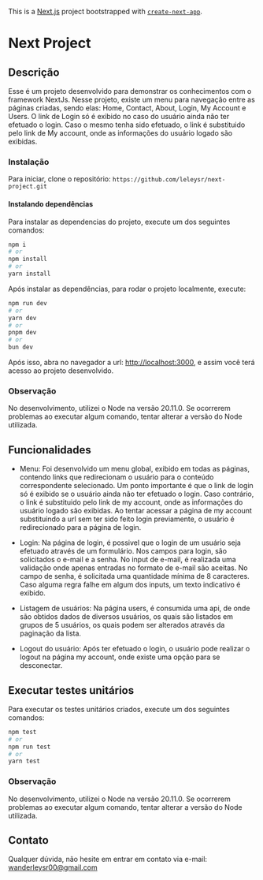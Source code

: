 This is a [Next.js](https://nextjs.org/) project bootstrapped with [`create-next-app`](https://github.com/vercel/next.js/tree/canary/packages/create-next-app).

# Next Project

## Descrição

Esse é um projeto desenvolvido para demonstrar os conhecimentos com o framework NextJs.
Nesse projeto, existe um menu para navegação entre as páginas criadas, sendo elas: Home, Contact, About, Login, My Account e Users. O link de Login só é exibido no caso do usuário ainda não ter efetuado o login. Caso o mesmo tenha sido efetuado, o link é substituido pelo link de My account, onde as informações do usuário logado são exibidas.

### Instalação

Para iniciar, clone o repositório: `https://github.com/leleysr/next-project.git`

#### Instalando dependências

Para instalar as dependencias do projeto, execute um dos seguintes comandos:

```bash
npm i
# or
npm install
# or
yarn install
```

Após instalar as dependências, para rodar o projeto localmente, execute:

```bash
npm run dev
# or
yarn dev
# or
pnpm dev
# or
bun dev
```

Após isso, abra no navegador a url: [http://localhost:3000](http://localhost:3000), e assim você terá acesso ao projeto desenvolvido.

### Observação

No desenvolvimento, utilizei o Node na versão 20.11.0. Se ocorrerem problemas ao executar algum comando, tentar alterar a versão do Node utilizada.

## Funcionalidades

- Menu: Foi desenvolvido um menu global, exibido em todas as páginas, contendo links que redirecionam o usuário para o conteúdo correspondente selecionado. Um ponto importante é que o link de login só é exibido se o usuário ainda não ter efetuado o login. Caso contrário, o link é substituido pelo link de my account, onde as informações do usuário logado são exibidas. Ao tentar acessar a página de my account substituindo a url sem ter sido feito login previamente, o usuário é redirecionado para a página de login.

- Login: Na página de login, é possivel que o login de um usuário seja efetuado através de um formulário. Nos campos para login, são solicitados o e-mail e a senha. No input de e-mail, é realizada uma validação onde apenas entradas no formato de e-mail são aceitas. No campo de senha, é solicitada uma quantidade mínima de 8 caracteres. Caso alguma regra falhe em algum dos inputs, um texto indicativo é exibido.

- Listagem de usuários: Na página users, é consumida uma api, de onde são obtidos dados de diversos usuários, os quais são listados em grupos de 5 usuários, os quais podem ser alterados através da paginação da lista.

- Logout do usuário: Após ter efetuado o login, o usuário pode realizar o logout na página my account, onde existe uma opção para se desconectar.

## Executar testes unitários

Para executar os testes unitários criados, execute um dos seguintes comandos:

```bash
npm test
# or
npm run test
# or
yarn test
```

### Observação

No desenvolvimento, utilizei o Node na versão 20.11.0. Se ocorrerem problemas ao executar algum comando, tentar alterar a versão do Node utilizada.

## Contato

Qualquer dúvida, não hesite em entrar em contato via e-mail: wanderleysr00@gmail.com
